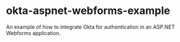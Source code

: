 # okta-aspnet-webforms-example
An example of how to integrate Okta for authentication in an ASP.NET Webforms application.
